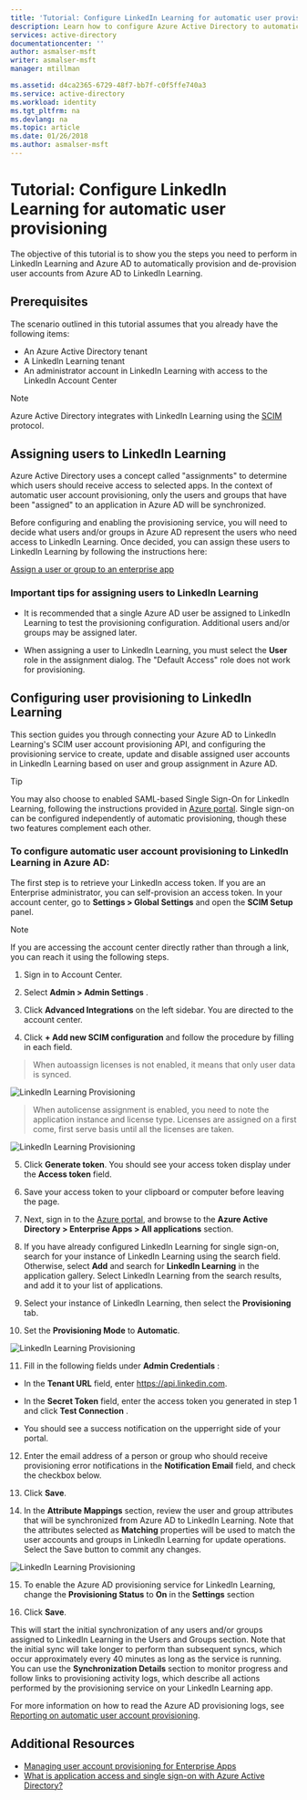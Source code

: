 ```yaml
---
title: 'Tutorial: Configure LinkedIn Learning for automatic user provisioning with Azure Active Directory | Microsoft Docs'
description: Learn how to configure Azure Active Directory to automatically provision and de-provision user accounts to LinkedIn Learning.
services: active-directory
documentationcenter: ''
author: asmalser-msft
writer: asmalser-msft
manager: mtillman

ms.assetid: d4ca2365-6729-48f7-bb7f-c0f5ffe740a3
ms.service: active-directory
ms.workload: identity
ms.tgt_pltfrm: na
ms.devlang: na
ms.topic: article
ms.date: 01/26/2018
ms.author: asmalser-msft
---
```


# Tutorial: Configure LinkedIn Learning for automatic user provisioning


The objective of this tutorial is to show you the steps you need to perform in LinkedIn Learning and Azure AD to automatically provision and de-provision user accounts from Azure AD to LinkedIn Learning. 

## Prerequisites

The scenario outlined in this tutorial assumes that you already have the following items:

*   An Azure Active Directory tenant
*   A LinkedIn Learning tenant 
*   An administrator account in LinkedIn Learning with access to the LinkedIn Account Center

> [!NOTE]
> Azure Active Directory integrates with LinkedIn Learning using the [SCIM](http://www.simplecloud.info/) protocol.

## Assigning users to LinkedIn Learning

Azure Active Directory uses a concept called "assignments" to determine which users should receive access to selected apps. In the context of automatic user account provisioning, only the users and groups that have been "assigned" to an application in Azure AD will be synchronized. 

Before configuring and enabling the provisioning service, you will need to decide what users and/or groups in Azure AD represent the users who need access to LinkedIn Learning. Once decided, you can assign these users to LinkedIn Learning by following the instructions here:

[Assign a user or group to an enterprise app](active-directory-coreapps-assign-user-azure-portal.md)

### Important tips for assigning users to LinkedIn Learning

*   It is recommended that a single Azure AD user be assigned to LinkedIn Learning to test the provisioning configuration. Additional users and/or groups may be assigned later.

*   When assigning a user to LinkedIn Learning, you must select the **User** role in the assignment dialog. The "Default Access" role does not work for provisioning.


## Configuring user provisioning to LinkedIn Learning

This section guides you through connecting your Azure AD to LinkedIn Learning's SCIM user account provisioning API, and configuring the provisioning service to create, update and disable assigned user accounts in LinkedIn Learning based on user and group assignment in Azure AD.

> [!TIP]
> You may also choose to enabled SAML-based Single Sign-On for LinkedIn Learning, following the instructions provided in [Azure portal](https://portal.azure.com). Single sign-on can be configured independently of automatic provisioning, though these two features complement each other.


### To configure automatic user account provisioning to LinkedIn Learning in Azure AD:


The first step is to retrieve your LinkedIn access token. If you are an Enterprise administrator, you can self-provision an
    access token. In your account center, go to **Settings &gt; Global Settings** and open the **SCIM Setup** panel.

> [!NOTE]
> If you are accessing the account center directly rather than through a link, you can reach it using the following steps.

1)  Sign in to Account Center.

2)  Select <strong>Admin &gt; Admin Settings</strong> .

3)  Click <strong>Advanced Integrations</strong> on the left sidebar. You are
    directed to the account center.


4)  Click <strong>+ Add new SCIM configuration</strong> and follow the procedure by
    filling in each field.


> When auto­assign licenses is not enabled, it means that only user
> data is synced.

![LinkedIn Learning Provisioning](./media/active-directory-saas-linkedinlearning-provisioning-tutorial/linkedin_1.PNG)

> When auto­license assignment is enabled, you need to note the
> application instance and license type. Licenses are assigned on a
> first come, first serve basis until all the licenses are taken.

![LinkedIn Learning Provisioning](./media/active-directory-saas-linkedinlearning-provisioning-tutorial/linkedin_2.PNG)

5)  Click <strong>Generate token</strong>. You should see your access token display
    under the 
<strong>Access token</strong> field.

6)  Save your access token to your clipboard or computer before leaving
    the page.

7) Next, sign in to the [Azure portal](https://portal.azure.com), and browse to the <strong>Azure Active Directory > Enterprise Apps > All applications</strong>  section.

8) If you have already configured LinkedIn Learning for single sign-on, search for your instance of LinkedIn Learning using the search field. Otherwise, select <strong>Add</strong> and search for <strong>LinkedIn Learning</strong> in the application gallery. Select LinkedIn Learning from the search results, and add it to your list of applications.

9)  Select your instance of LinkedIn Learning, then select the <strong>Provisioning</strong> tab.

10) Set the <strong>Provisioning Mode</strong> to <strong>Automatic</strong>.

![LinkedIn Learning Provisioning](./media/active-directory-saas-linkedinlearning-provisioning-tutorial/linkedin_3.PNG)

11)  Fill in the following fields under <strong>Admin Credentials</strong> :

* In the **Tenant URL** field, enter https://api.linkedin.com.

* In the **Secret Token** field, enter the access token you generated in step 1 and click **Test Connection** .

* You should see a success notification on the upper­right side of
    your portal.

12) Enter the email address of a person or group who should receive provisioning error notifications in the <strong>Notification Email</strong> field, and check the checkbox below.

13) Click <strong>Save</strong>. 

14) In the <strong>Attribute Mappings</strong> section, review the user and group attributes that will be synchronized from Azure AD to LinkedIn Learning. Note that the attributes selected as <strong>Matching</strong> properties will be used to match the user accounts and groups in LinkedIn Learning for update operations. Select the Save button to commit any changes.

![LinkedIn Learning Provisioning](./media/active-directory-saas-linkedinlearning-provisioning-tutorial/linkedin_4.PNG)

15) To enable the Azure AD provisioning service for LinkedIn Learning, change the <strong>Provisioning Status</strong> to <strong>On</strong> in the <strong>Settings</strong> section

16) Click <strong>Save</strong>. 

This will start the initial synchronization of any users and/or groups assigned to LinkedIn Learning in the Users and Groups section. Note that the initial sync will take longer to perform than subsequent syncs, which occur approximately every 40 minutes as long as the service is running. You can use the **Synchronization Details** section to monitor progress and follow links to provisioning activity logs, which describe all actions performed by the provisioning service on your LinkedIn Learning app.

For more information on how to read the Azure AD provisioning logs, see [Reporting on automatic user account provisioning](active-directory-saas-provisioning-reporting.md).

## Additional Resources

* [Managing user account provisioning for Enterprise Apps](active-directory-enterprise-apps-manage-provisioning.md)
* [What is application access and single sign-on with Azure Active Directory?](active-directory-appssoaccess-whatis.md)
